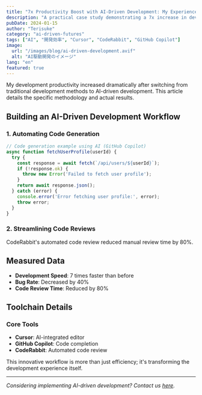 ```yaml
---
title: "7x Productivity Boost with AI-Driven Development: My Experience"
description: "A practical case study demonstrating a 7x increase in development speed using a workflow incorporating cutting-edge AI tools."
pubDate: 2024-01-15
author: "Terisuke"
category: "ai-driven-futures"
tags: ["AI", "開発効率", "Cursor", "CodeRabbit", "GitHub Copilot"]
image:
  url: "/images/blog/ai-driven-development.avif"
  alt: "AI駆動開発のイメージ"
lang: "en"
featured: true
---
```

My development productivity increased dramatically after switching from traditional development methods to AI-driven development. This article details the specific methodology and actual results.

## Building an AI-Driven Development Workflow

### 1. Automating Code Generation

```javascript
// Code generation example using AI (GitHub Copilot)
async function fetchUserProfile(userId) {
  try {
    const response = await fetch(`/api/users/${userId}`);
    if (!response.ok) {
      throw new Error('Failed to fetch user profile');
    }
    return await response.json();
  } catch (error) {
    console.error('Error fetching user profile:', error);
    throw error;
  }
}
```

### 2. Streamlining Code Reviews

CodeRabbit's automated code review reduced manual review time by 80%.

## Measured Data

- **Development Speed**: 7 times faster than before
- **Bug Rate**: Decreased by 40%
- **Code Review Time**: Reduced by 80%

## Toolchain Details

### Core Tools
- **Cursor**: AI-integrated editor
- **GitHub Copilot**: Code completion
- **CodeRabbit**: Automated code review

This innovative workflow is more than just efficiency; it's transforming the development experience itself.

---

*Considering implementing AI-driven development?  Contact us [here](/contact).*